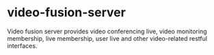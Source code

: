 # video-fusion-server

Video fusion server provides video conferencing live, video monitoring membership, live membership, user live and other video-related restful interfaces.